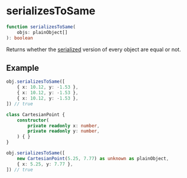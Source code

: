 # serializesToSame

```ts
function serializesToSame(
    objs: plainObject[]
): boolean
```

Returns whether the [serialized](./serialize.md) version of every object are equal or not.

## Example

```ts
obj.serializesToSame([
    { x: 10.12, y: -1.53 },
    { x: 10.12, y: -1.53 },
    { x: 10.12, y: -1.53 },
]) // true
```

```ts
class CartesianPoint {
    constructor(
        private readonly x: number,
        private readonly y: number,
    ) { }
}

obj.serializesToSame([
    new CartesianPoint(5.25, 7.77) as unknown as plainObject,
    { x: 5.25, y: 7.77 },
]) // true
```
